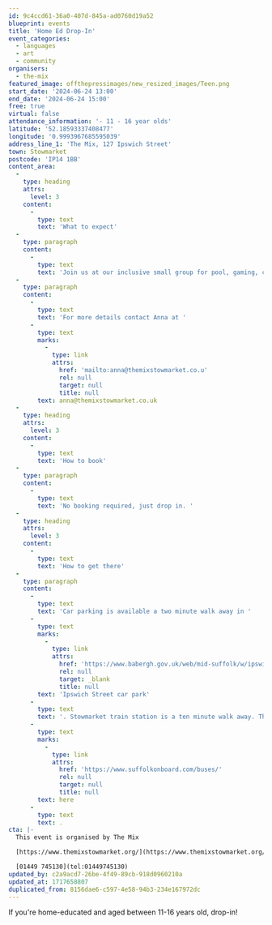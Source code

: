 ```yaml
---
id: 9c4ccd61-36a0-407d-845a-ad0760d19a52
blueprint: events
title: 'Home Ed Drop-In'
event_categories:
  - languages
  - art
  - community
organisers:
  - the-mix
featured_image: offthepressimages/new_resized_images/Teen.png
start_date: '2024-06-24 13:00'
end_date: '2024-06-24 15:00'
free: true
virtual: false
attendance_information: '- 11 - 16 year olds'
latitude: '52.18593337408477'
longitude: '0.9993967685595039'
address_line_1: 'The Mix, 127 Ipswich Street'
town: Stowmarket
postcode: 'IP14 1BB'
content_area:
  -
    type: heading
    attrs:
      level: 3
    content:
      -
        type: text
        text: 'What to expect'
  -
    type: paragraph
    content:
      -
        type: text
        text: 'Join us at our inclusive small group for pool, gaming, creative fun, café delights and chilled social time!'
  -
    type: paragraph
    content:
      -
        type: text
        text: 'For more details contact Anna at '
      -
        type: text
        marks:
          -
            type: link
            attrs:
              href: 'mailto:anna@themixstowmarket.co.u'
              rel: null
              target: null
              title: null
        text: anna@themixstowmarket.co.uk
  -
    type: heading
    attrs:
      level: 3
    content:
      -
        type: text
        text: 'How to book'
  -
    type: paragraph
    content:
      -
        type: text
        text: 'No booking required, just drop in. '
  -
    type: heading
    attrs:
      level: 3
    content:
      -
        type: text
        text: 'How to get there'
  -
    type: paragraph
    content:
      -
        type: text
        text: 'Car parking is available a two minute walk away in '
      -
        type: text
        marks:
          -
            type: link
            attrs:
              href: 'https://www.babergh.gov.uk/web/mid-suffolk/w/ipswich-street-car-park-1'
              rel: null
              target: _blank
              title: null
        text: 'Ipswich Street car park'
      -
        type: text
        text: '. Stowmarket train station is a ten minute walk away. The nearest bus stop is one minute walk away, see the latest bus timetables '
      -
        type: text
        marks:
          -
            type: link
            attrs:
              href: 'https://www.suffolkonboard.com/buses/'
              rel: null
              target: null
              title: null
        text: here
      -
        type: text
        text: .
cta: |-
  This event is organised by The Mix

  [https://www.themixstowmarket.org/](https://www.themixstowmarket.org/) 

  [01449 745130](tel:01449745130)
updated_by: c2a9acd7-26be-4f49-89cb-918d0960210a
updated_at: 1717658807
duplicated_from: 8156dae6-c597-4e58-94b3-234e167972dc
---
```

If you're home-educated and aged between 11-16 years old, drop-in!